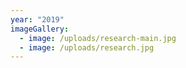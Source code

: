 ```yaml
---
year: "2019"
imageGallery:
  - image: /uploads/research-main.jpg
  - image: /uploads/research.jpg
---
```

